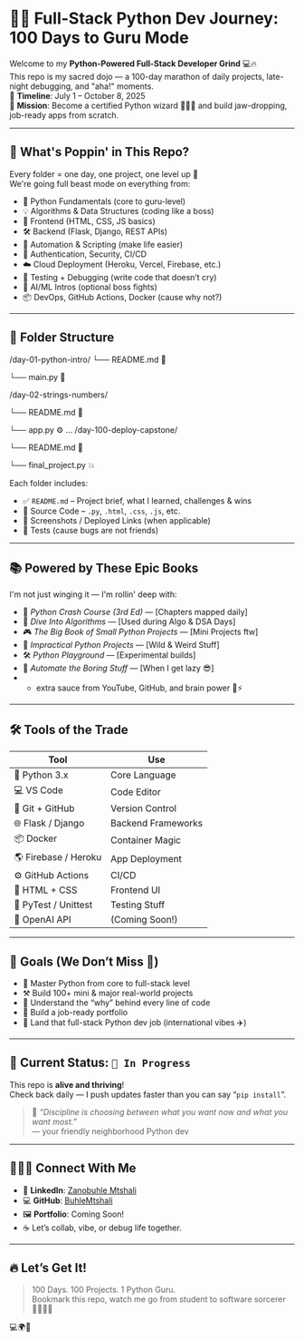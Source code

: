 # 🐍✨ Full-Stack Python Dev Journey: 100 Days to Guru Mode

Welcome to my **Python-Powered Full-Stack Developer Grind** 💻🔥  
This repo is my sacred dojo — a 100-day marathon of daily projects, late-night debugging, and "aha!" moments.  
📅 **Timeline**: July 1 – October 8, 2025  
🎯 **Mission**: Become a certified Python wizard 🧙🏾‍♀️ and build jaw-dropping, job-ready apps from scratch.

---

## 🌈 What's Poppin' in This Repo?

Every folder = one day, one project, one level up 💪  
We're going full beast mode on everything from:

- 🐍 Python Fundamentals (core to guru-level)
- 💡 Algorithms & Data Structures (coding like a boss)
- 🎨 Frontend (HTML, CSS, JS basics)
- 🛠️ Backend (Flask, Django, REST APIs)
- 🧠 Automation & Scripting (make life easier)
- 🔐 Authentication, Security, CI/CD
- ☁️ Cloud Deployment (Heroku, Vercel, Firebase, etc.)
- 🧪 Testing + Debugging (write code that doesn’t cry)
- 🤖 AI/ML Intros (optional boss fights)
- 📦 DevOps, GitHub Actions, Docker (cause why not?)

---

## 📁 Folder Structure

/day-01-python-intro/
└── README.md 📝

└── main.py 🐍

/day-02-strings-numbers/

└── README.md 📝

└── app.py ⚙️
...
/day-100-deploy-capstone/

└── README.md 📝

└── final_project.py 💥


Each folder includes:

- ✅ `README.md` – Project brief, what I learned, challenges & wins
- 🧠 Source Code – `.py`, `.html`, `.css`, `.js`, etc.
- 📸 Screenshots / Deployed Links (when applicable)
- 🧪 Tests (cause bugs are not friends)

---

## 📚 Powered by These Epic Books

I'm not just winging it — I'm rollin' deep with:

- 📘 *Python Crash Course (3rd Ed)* — [Chapters mapped daily]
- 🧩 *Dive Into Algorithms* — [Used during Algo & DSA Days]
- 🎮 *The Big Book of Small Python Projects* — [Mini Projects ftw]
- 🧪 *Impractical Python Projects* — [Wild & Weird Stuff]
- 🛠 *Python Playground* — [Experimental builds]
- 🤖 *Automate the Boring Stuff* — [When I get lazy 😎]
- + extra sauce from YouTube, GitHub, and brain power 🧠⚡

---

## 🛠️ Tools of the Trade

| Tool | Use |
|------|-----|
| 🐍 Python 3.x | Core Language |
| 💻 VS Code | Code Editor |
| 🔗 Git + GitHub | Version Control |
| 🌐 Flask / Django | Backend Frameworks |
| 📦 Docker | Container Magic |
| 🌎 Firebase / Heroku | App Deployment |
| ⚙️ GitHub Actions | CI/CD |
| 🎨 HTML + CSS | Frontend UI |
| 🧪 PyTest / Unittest | Testing Stuff |
| 🤖 OpenAI API | (Coming Soon!) |

---

## 🏁 Goals (We Don’t Miss 💯)

- 🌟 Master Python from core to full-stack level
- ⚒ Build 100+ mini & major real-world projects
- 🧠 Understand the “why” behind every line of code
- 📁 Build a job-ready portfolio
- 💼 Land that full-stack Python dev job (international vibes ✈️)

---

## 📌 Current Status: `🚧 In Progress`

This repo is **alive and thriving**!  
Check back daily — I push updates faster than you can say “`pip install`”.

> 💬 *“Discipline is choosing between what you want now and what you want most.”*  
> — your friendly neighborhood Python dev

---

## 👩🏾‍💻 Connect With Me

- 💼 **LinkedIn**: [Zanobuhle Mtshali](https://www.linkedin.com/in/zanobuhle-mtshali-2a6496210/)
- 💻 **GitHub**: [BuhleMtshali](https://github.com/BuhleMtshali)
- 🖼 **Portfolio**: Coming Soon!
- ☕ Let’s collab, vibe, or debug life together.

---

## 🔥 Let’s Get It!

> 100 Days. 100 Projects. 1 Python Guru.  
> Bookmark this repo, watch me go from student to software sorcerer 🧙🏾‍♀️🐍

💻🌍🚀

